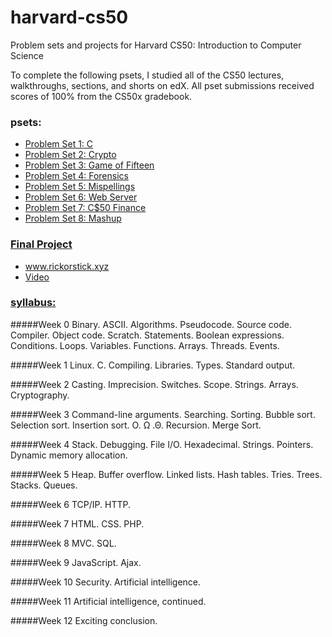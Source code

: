 # harvard-cs50
Problem sets and projects for Harvard CS50: Introduction to Computer Science

To complete the following psets, I studied all of the CS50 lectures, walkthroughs, sections, and shorts on edX. All pset submissions received scores of 100% from the CS50x gradebook.

### psets:
- [Problem Set 1: C](https://cdn.cs50.net/2015/x/psets/1/pset1/pset1.html)
- [Problem Set 2: Crypto](http://cdn.cs50.net/2016/x/psets/2/pset2/pset2.html)
- [Problem Set 3: Game of Fifteen](http://cdn.cs50.net/2016/x/psets/3/pset3/pset3.html)
- [Problem Set 4: Forensics](http://cdn.cs50.net/2016/x/psets/4/pset4/pset4.html)
- [Problem Set 5: Mispellings](http://cdn.cs50.net/2016/x/psets/5/pset5/pset5.html)
- [Problem Set 6: Web Server](http://cdn.cs50.net/2016/x/psets/6/pset6/pset6.html)
- [Problem Set 7: C$50 Finance](http://cdn.cs50.net/2016/x/psets/7/pset7/pset7.html)
- [Problem Set 8: Mashup](http://cdn.cs50.net/2016/x/psets/8/pset8/pset8.html)

### [Final Project](http://cdn.cs50.net/2016/x/project/project.html)
- www.rickorstick.xyz
- [Video](https://www.youtube.com/watch?v=_AedKbdMtcU)

### [syllabus:](http://cdn.cs50.net/2016/x/references/syllabus/syllabus.html)
#####Week 0
Binary. ASCII. Algorithms. Pseudocode. Source code. Compiler. Object code. Scratch. Statements. Boolean expressions. Conditions. Loops. Variables. Functions. Arrays. Threads. Events.

#####Week 1
Linux. C. Compiling. Libraries. Types. Standard output.

#####Week 2
Casting. Imprecision. Switches. Scope. Strings. Arrays. Cryptography.

#####Week 3
Command-line arguments. Searching. Sorting. Bubble sort. Selection sort. Insertion sort. O. Ω .Θ. Recursion. Merge Sort.

#####Week 4
Stack. Debugging. File I/O. Hexadecimal. Strings. Pointers. Dynamic memory allocation.

#####Week 5
Heap. Buffer overflow. Linked lists. Hash tables. Tries. Trees. Stacks. Queues.

#####Week 6
TCP/IP. HTTP.

#####Week 7
HTML. CSS. PHP.

#####Week 8
MVC. SQL.

#####Week 9
JavaScript. Ajax.

#####Week 10
Security. Artificial intelligence.

#####Week 11
Artificial intelligence, continued.

#####Week 12
Exciting conclusion.
